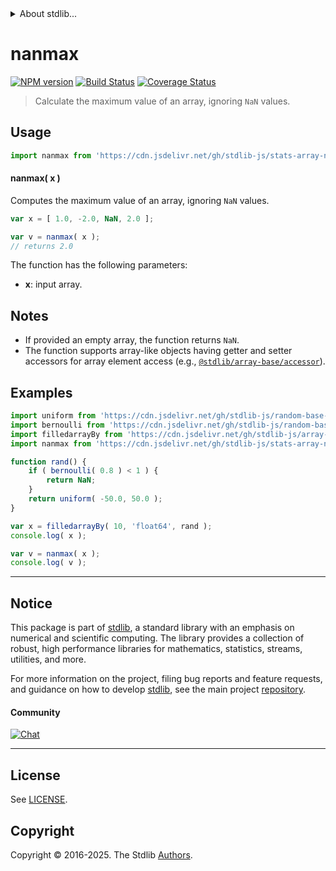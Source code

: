 <!--

@license Apache-2.0

Copyright (c) 2025 The Stdlib Authors.

Licensed under the Apache License, Version 2.0 (the "License");
you may not use this file except in compliance with the License.
You may obtain a copy of the License at

   http://www.apache.org/licenses/LICENSE-2.0

Unless required by applicable law or agreed to in writing, software
distributed under the License is distributed on an "AS IS" BASIS,
WITHOUT WARRANTIES OR CONDITIONS OF ANY KIND, either express or implied.
See the License for the specific language governing permissions and
limitations under the License.

-->


<details>
  <summary>
    About stdlib...
  </summary>
  <p>We believe in a future in which the web is a preferred environment for numerical computation. To help realize this future, we've built stdlib. stdlib is a standard library, with an emphasis on numerical and scientific computation, written in JavaScript (and C) for execution in browsers and in Node.js.</p>
  <p>The library is fully decomposable, being architected in such a way that you can swap out and mix and match APIs and functionality to cater to your exact preferences and use cases.</p>
  <p>When you use stdlib, you can be absolutely certain that you are using the most thorough, rigorous, well-written, studied, documented, tested, measured, and high-quality code out there.</p>
  <p>To join us in bringing numerical computing to the web, get started by checking us out on <a href="https://github.com/stdlib-js/stdlib">GitHub</a>, and please consider <a href="https://opencollective.com/stdlib">financially supporting stdlib</a>. We greatly appreciate your continued support!</p>
</details>

# nanmax

[![NPM version][npm-image]][npm-url] [![Build Status][test-image]][test-url] [![Coverage Status][coverage-image]][coverage-url] <!-- [![dependencies][dependencies-image]][dependencies-url] -->

> Calculate the maximum value of an array, ignoring `NaN` values.

<section class="intro">

</section>

<!-- /.intro -->



<section class="usage">

## Usage

```javascript
import nanmax from 'https://cdn.jsdelivr.net/gh/stdlib-js/stats-array-nanmax@deno/mod.js';
```

#### nanmax( x )

Computes the maximum value of an array, ignoring `NaN` values.

```javascript
var x = [ 1.0, -2.0, NaN, 2.0 ];

var v = nanmax( x );
// returns 2.0
```

The function has the following parameters:

-   **x**: input array.

</section>

<!-- /.usage -->

<section class="notes">

## Notes

-   If provided an empty array, the function returns `NaN`.
-   The function supports array-like objects having getter and setter accessors for array element access (e.g., [`@stdlib/array-base/accessor`][@stdlib/array/base/accessor]).

</section>

<!-- /.notes -->

<section class="examples">

## Examples

<!-- eslint no-undef: "error" -->

```javascript
import uniform from 'https://cdn.jsdelivr.net/gh/stdlib-js/random-base-uniform@deno/mod.js';
import bernoulli from 'https://cdn.jsdelivr.net/gh/stdlib-js/random-base-bernoulli@deno/mod.js';
import filledarrayBy from 'https://cdn.jsdelivr.net/gh/stdlib-js/array-filled-by@deno/mod.js';
import nanmax from 'https://cdn.jsdelivr.net/gh/stdlib-js/stats-array-nanmax@deno/mod.js';

function rand() {
    if ( bernoulli( 0.8 ) < 1 ) {
        return NaN;
    }
    return uniform( -50.0, 50.0 );
}

var x = filledarrayBy( 10, 'float64', rand );
console.log( x );

var v = nanmax( x );
console.log( v );
```

</section>

<!-- /.examples -->

<!-- Section for related `stdlib` packages. Do not manually edit this section, as it is automatically populated. -->

<section class="related">

</section>

<!-- /.related -->

<!-- Section for all links. Make sure to keep an empty line after the `section` element and another before the `/section` close. -->


<section class="main-repo" >

* * *

## Notice

This package is part of [stdlib][stdlib], a standard library with an emphasis on numerical and scientific computing. The library provides a collection of robust, high performance libraries for mathematics, statistics, streams, utilities, and more.

For more information on the project, filing bug reports and feature requests, and guidance on how to develop [stdlib][stdlib], see the main project [repository][stdlib].

#### Community

[![Chat][chat-image]][chat-url]

---

## License

See [LICENSE][stdlib-license].


## Copyright

Copyright &copy; 2016-2025. The Stdlib [Authors][stdlib-authors].

</section>

<!-- /.stdlib -->

<!-- Section for all links. Make sure to keep an empty line after the `section` element and another before the `/section` close. -->

<section class="links">

[npm-image]: http://img.shields.io/npm/v/@stdlib/stats-array-nanmax.svg
[npm-url]: https://npmjs.org/package/@stdlib/stats-array-nanmax

[test-image]: https://github.com/stdlib-js/stats-array-nanmax/actions/workflows/test.yml/badge.svg?branch=main
[test-url]: https://github.com/stdlib-js/stats-array-nanmax/actions/workflows/test.yml?query=branch:main

[coverage-image]: https://img.shields.io/codecov/c/github/stdlib-js/stats-array-nanmax/main.svg
[coverage-url]: https://codecov.io/github/stdlib-js/stats-array-nanmax?branch=main

<!--

[dependencies-image]: https://img.shields.io/david/stdlib-js/stats-array-nanmax.svg
[dependencies-url]: https://david-dm.org/stdlib-js/stats-array-nanmax/main

-->

[chat-image]: https://img.shields.io/gitter/room/stdlib-js/stdlib.svg
[chat-url]: https://app.gitter.im/#/room/#stdlib-js_stdlib:gitter.im

[stdlib]: https://github.com/stdlib-js/stdlib

[stdlib-authors]: https://github.com/stdlib-js/stdlib/graphs/contributors

[umd]: https://github.com/umdjs/umd
[es-module]: https://developer.mozilla.org/en-US/docs/Web/JavaScript/Guide/Modules

[deno-url]: https://github.com/stdlib-js/stats-array-nanmax/tree/deno
[deno-readme]: https://github.com/stdlib-js/stats-array-nanmax/blob/deno/README.md
[umd-url]: https://github.com/stdlib-js/stats-array-nanmax/tree/umd
[umd-readme]: https://github.com/stdlib-js/stats-array-nanmax/blob/umd/README.md
[esm-url]: https://github.com/stdlib-js/stats-array-nanmax/tree/esm
[esm-readme]: https://github.com/stdlib-js/stats-array-nanmax/blob/esm/README.md
[branches-url]: https://github.com/stdlib-js/stats-array-nanmax/blob/main/branches.md

[stdlib-license]: https://raw.githubusercontent.com/stdlib-js/stats-array-nanmax/main/LICENSE

[@stdlib/array/base/accessor]: https://github.com/stdlib-js/array-base-accessor/tree/deno

</section>

<!-- /.links -->
